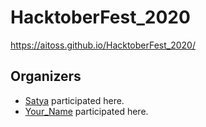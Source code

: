 # HacktoberFest_2020
https://aitoss.github.io/HacktoberFest_2020/
## Organizers
+ [Satya](http://www.github.com/satya9500) participated here.
+ [Your_Name](http://www.github.com/username) participated here.